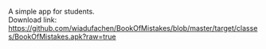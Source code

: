 A simple app for students.</br>
Download link: https://github.com/wiadufachen/BookOfMistakes/blob/master/target/classes/BookOfMistakes.apk?raw=true